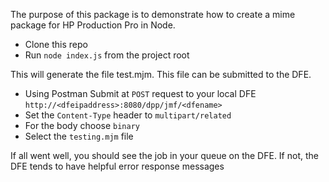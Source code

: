 The purpose of this package is to demonstrate how to create a mime package for HP Production Pro in Node.

* Clone this repo
* Run `node index.js` from the project root

This will generate the file test.mjm. This file can be submitted to the DFE.

* Using Postman Submit at `POST` request to your local DFE `http://<dfeipaddress>:8080/dpp/jmf/<dfename>`
* Set the `Content-Type` header to `multipart/related`
* For the body choose `binary`
* Select the `testing.mjm` file

If all went well, you should see the job in your queue on the DFE. If not, the DFE tends to have helpful error response messages

